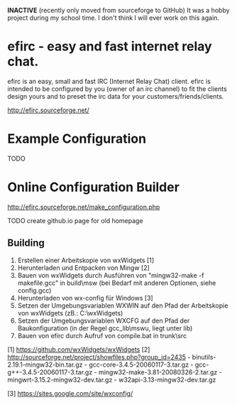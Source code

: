 **INACTIVE** (recently only moved from sourceforge to GitHub)
It was a hobby project during my school time. I don't think I will ever work on this again.

# efirc - easy and fast internet relay chat.

efirc is an easy, small and fast IRC (Internet Relay Chat) client. 
efirc is intended to be configured by you (owner of an irc channel) to fit the clients design yours and to preset the irc data for your customers/friends/clients.

http://efirc.sourceforge.net/

# Example Configuration

TODO

# Online Configuration Builder

http://efirc.sourceforge.net/make_configuration.php

TODO create github.io page for old homepage

## Building

1) Erstellen einer Arbeitskopie von wxWidgets [1]
2) Herunterladen und Entpacken von Mingw [2] 
3) Bauen von wxWidgets durch Ausführen von 
   "mingw32-make -f makefile.gcc"
   in build\msw (bei Bedarf mit anderen Optionen, siehe config.gcc)
4) Herunterladen von wx-config für Windows [3]
5) Setzen der Umgebungsvariablen WXWIN auf den Pfad der Arbeitskopie von wxWidgets (zB.: C:\wxWidgets)
6) Setzen der Umgebungsvariablen WXCFG auf den Pfad der Baukonfiguration (in der Regel gcc_lib\mswu, liegt unter lib)
7) Bauen von efirc durch Aufruf von compile.bat in trunk\src 

[1] https://github.com/wxWidgets/wxWidgets
[2] http://sourceforge.net/project/showfiles.php?group_id=2435
    - binutils-2.19.1-mingw32-bin.tar.gz
    - gcc-core-3.4.5-20060117-3.tar.gz
    - gcc-g++-3.4.5-20060117-3.tar.gz
    - mingw32-make-3.81-20080326-2.tar.gz
    - mingwrt-3.15.2-mingw32-dev.tar.gz
    - w32api-3.13-mingw32-dev.tar.gz

[3] https://sites.google.com/site/wxconfig/
